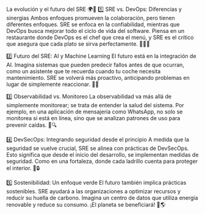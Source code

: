 La evolución y el futuro del SRE 🌍🚀
1️⃣ SRE vs. DevOps: Diferencias y sinergias
Ambos enfoques promueven la colaboración, pero tienen diferentes enfoques. SRE se enfoca en la confiabilidad, mientras que DevOps busca mejorar todo el ciclo de vida del software. Piensa en un restaurante donde DevOps es el chef que crea el menú, y SRE es el crítico que asegura que cada plato se sirva perfectamente. 👨‍🍳🥇

2️⃣ Futuro del SRE: AI y Machine Learning
El futuro está en la integración de AI. Imagina sistemas que pueden predecir fallos antes de que ocurran, como un asistente que te recuerda cuando tu coche necesita mantenimiento. SRE se volverá más proactivo, anticipando problemas en lugar de simplemente reaccionar. 🤖🔮

3️⃣ Observabilidad vs. Monitoreo
La observabilidad va más allá de simplemente monitorear; se trata de entender la salud del sistema. Por ejemplo, en una aplicación de mensajería como WhatsApp, no solo se monitorea si está en línea, sino que se analizan patrones de uso para prevenir caídas. 📱🔍

4️⃣ DevSecOps: Integrando seguridad desde el principio
A medida que la seguridad se vuelve crucial, SRE se alinea con prácticas de DevSecOps. Esto significa que desde el inicio del desarrollo, se implementan medidas de seguridad. Como en una fortaleza, donde cada ladrillo cuenta para proteger el interior. 🏰🔒

5️⃣ Sostenibilidad: Un enfoque verde
El futuro también implica prácticas sostenibles. SRE ayudará a las organizaciones a optimizar recursos y reducir su huella de carbono. Imagina un centro de datos que utiliza energía renovable y reduce su consumo. ¡El planeta se beneficiará! 🌱🌎